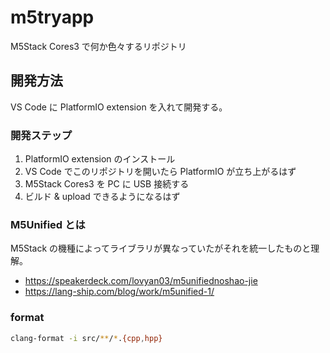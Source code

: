 # m5tryapp

M5Stack Cores3 で何か色々するリポジトリ

## 開発方法
VS Code に PlatformIO extension を入れて開発する。

### 開発ステップ
1. PlatformIO extension のインストール
2. VS Code でこのリポジトリを開いたら PlatformIO が立ち上がるはず
3. M5Stack Cores3 を PC に USB 接続する
4. ビルド & upload できるようになるはず

### M5Unified とは

M5Stack の機種によってライブラリが異なっていたがそれを統一したものと理解。

- https://speakerdeck.com/lovyan03/m5unifiednoshao-jie
- https://lang-ship.com/blog/work/m5unified-1/

### format
```bash
clang-format -i src/**/*.{cpp,hpp}
```
